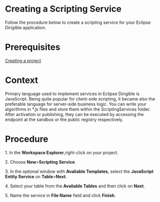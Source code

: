 <h1>Creating a Scripting Service</h1>
<p>Follow the procedure below to create a scripting service for your Eclipse Dirigible application.</p>
<h1>Prerequisites</h1>
<p><a href="https://github.com/dirigiblelabs/curriculum/blob/master/BorislavTodorov/Documentation/Creating%20a%20project.md">Creating a project</a></p>
<h1>Context</h1>
<p>Primary language used to implement services in Eclipse Dirigible is JavaScript. Being quite popular for client-side scripting, it became also the preferable language for server-side business logic. You can write your algorithms in *.js files and store them within the ScriptingServices folder. After activation or publishing, they can be executed by accessing the endpoint at the sandbox or the public registry respectively.</p>
<h1>Procedure</h1>
<p>1. In the <b>Workspace Explorer</b>,right-click on your project.</p>
<p>2. Choose <b>New</b>><b>Scripting Service</b>.</p>
<p>3. In the optional window with <b>Avaliable Templates</b>, select the <b>JavaScript Entity Service</b> on <b>Table</b>><b>Next</b>.</p>
<p>4. Select your table from the <b>Avaliable Tables</b> and then click on <b>Next</b>.</p>
<p>5. Name the service in <b>File Name</b> field and click <b>Finish</b>.</p> 


  
